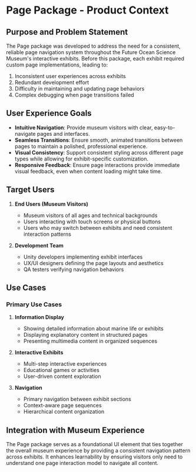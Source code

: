 # Page Package - Product Context

## Purpose and Problem Statement

The Page package was developed to address the need for a consistent, reliable page navigation system throughout the Future Ocean Science Museum's interactive exhibits. Before this package, each exhibit required custom page implementations, leading to:

1. Inconsistent user experiences across exhibits
2. Redundant development effort
3. Difficulty in maintaining and updating page behaviors
4. Complex debugging when page transitions failed

## User Experience Goals

- **Intuitive Navigation**: Provide museum visitors with clear, easy-to-navigate pages and interfaces.
- **Seamless Transitions**: Ensure smooth, animated transitions between pages to maintain a polished, professional experience.
- **Visual Consistency**: Support consistent styling across different page types while allowing for exhibit-specific customization.
- **Responsive Feedback**: Ensure page interactions provide immediate visual feedback, even when content loading might take time.

## Target Users

1. **End Users (Museum Visitors)**

   - Museum visitors of all ages and technical backgrounds
   - Users interacting with touch screens or physical buttons
   - Users who may switch between exhibits and need consistent interaction patterns

2. **Development Team**
   - Unity developers implementing exhibit interfaces
   - UX/UI designers defining the page layouts and aesthetics
   - QA testers verifying navigation behaviors

## Use Cases

### Primary Use Cases

1. **Information Display**

   - Showing detailed information about marine life or exhibits
   - Displaying explanatory content in structured pages
   - Presenting multimedia content in organized sequences

2. **Interactive Exhibits**

   - Multi-step interactive experiences
   - Educational games or activities
   - User-driven content exploration

3. **Navigation**
   - Primary navigation between exhibit sections
   - Context-aware page sequences
   - Hierarchical content organization

## Integration with Museum Experience

The Page package serves as a foundational UI element that ties together the overall museum experience by providing a consistent navigation pattern across exhibits. It enhances learnability by ensuring visitors only need to understand one page interaction model to navigate all content.
